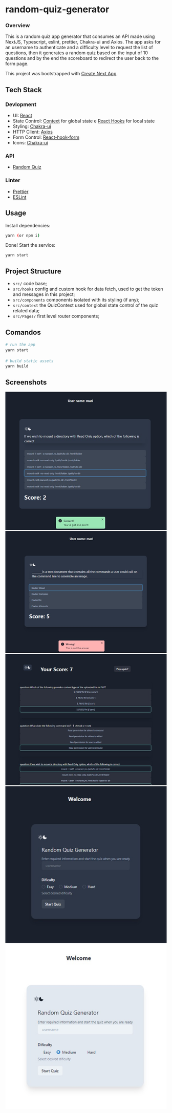 # random-quiz-generator

### Overview

This is a random quiz app generator that consumes an API made using NextJS, Typescript, eslint, prettier, Chakra-ui and Axios. The app asks for an username to authenticate and a difficulty level to request the list of questions, then it generates a random quiz based on the input of 10 questions and by the end the scoreboard to redirect the user back to the form page.

This project was bootstrapped with [Create Next App](https://nextjs.org/docs/api-reference/create-next-app).

## Tech Stack
### Devlopment
* UI: [React](https://reactjs.org/)
* State Control: [Context](https://pt-br.reactjs.org/docs/context.html) for global state e [React Hooks](https://reactjs.org/docs/hooks-intro.html) for local state
* Styling: [Chakra-ui](https://chakra-ui.com) 
* HTTP Client: [Axios](https://github.com/axios/axios)
* Form Control: [React-hook-form](https://react-hook-form.com)
* Icons: [Chakra-ui](https://chakra-ui.com/docs/media-and-icons/icon)

### API
* [Random Quiz](https://quizapi.io/docs/1.0/random-quiz)

### Linter
* [Prettier](https://github.com/prettier/prettier)
* [ESLint](https://github.com/eslint/eslint)

## Usage

Install dependencies:

```sh
yarn (or npm i)
```

Done! Start the service:

```sh
yarn start
```

## Project Structure

* `src/` code base;
* `src/hooks` config and custom hook for data fetch, used to get the token and messages in this project;
* `src/components` components isolated with its styling (if any);
* `src/context` the QuizContext used for global state control of the quiz related data;
* `src/Pages/` first level router components;

## Comandos

```sh
# run the app
yarn start

# build static assets
yarn build 
```
## Screenshots
![quizPage](https://github.com/guiduck/random-quiz-app/blob/main/public/images/quizPage.jpeg)
![quizPageWrong](https://github.com/guiduck/random-quiz-app/blob/main/public/images/quizPageWrong.jpeg)
![scoreboard](https://github.com/guiduck/random-quiz-app/blob/main/public/images/scoreboard.jpeg)
![startQuizPage](https://github.com/guiduck/random-quiz-app/blob/main/public/images/startQuizPage.jpeg)
![whitetheme](https://github.com/guiduck/random-quiz-app/blob/main/public/images/whitetheme.jpeg)

